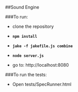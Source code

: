##Sound Engine

###To run: 

* clone the repository

* **`npm install`**

* **`jake -f jakefile.js combine`**

* **`node server.js`**

* go to: http://localhost:8080

###To run the tests:

* Open tests/SpecRunner.html
